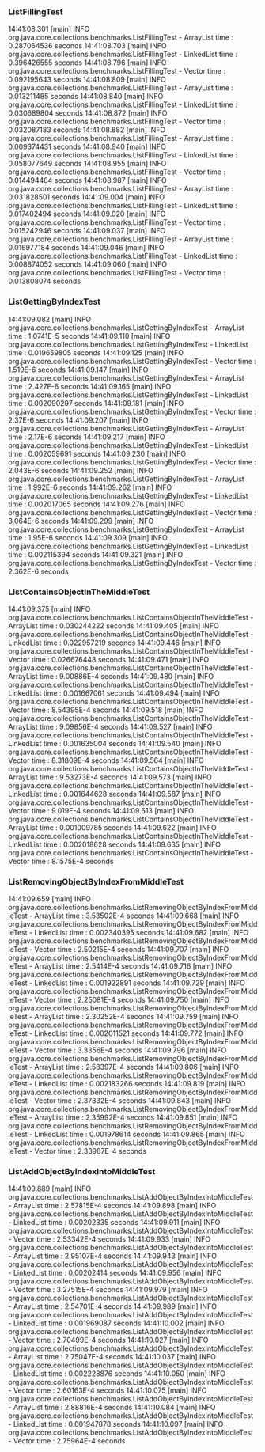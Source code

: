 ### ListFillingTest

14:41:08.301 [main] INFO org.java.core.collections.benchmarks.ListFillingTest - ArrayList time : 0.287064536 seconds
14:41:08.703 [main] INFO org.java.core.collections.benchmarks.ListFillingTest - LinkedList time : 0.396426555 seconds
14:41:08.796 [main] INFO org.java.core.collections.benchmarks.ListFillingTest - Vector time : 0.092195643 seconds
14:41:08.809 [main] INFO org.java.core.collections.benchmarks.ListFillingTest - ArrayList time : 0.013211485 seconds
14:41:08.840 [main] INFO org.java.core.collections.benchmarks.ListFillingTest - LinkedList time : 0.030689804 seconds
14:41:08.872 [main] INFO org.java.core.collections.benchmarks.ListFillingTest - Vector time : 0.032087183 seconds
14:41:08.882 [main] INFO org.java.core.collections.benchmarks.ListFillingTest - ArrayList time : 0.009374431 seconds
14:41:08.940 [main] INFO org.java.core.collections.benchmarks.ListFillingTest - LinkedList time : 0.058077649 seconds
14:41:08.955 [main] INFO org.java.core.collections.benchmarks.ListFillingTest - Vector time : 0.014494464 seconds
14:41:08.987 [main] INFO org.java.core.collections.benchmarks.ListFillingTest - ArrayList time : 0.031828501 seconds
14:41:09.004 [main] INFO org.java.core.collections.benchmarks.ListFillingTest - LinkedList time : 0.017402494 seconds
14:41:09.020 [main] INFO org.java.core.collections.benchmarks.ListFillingTest - Vector time : 0.015242946 seconds
14:41:09.037 [main] INFO org.java.core.collections.benchmarks.ListFillingTest - ArrayList time : 0.016977184 seconds
14:41:09.046 [main] INFO org.java.core.collections.benchmarks.ListFillingTest - LinkedList time : 0.008874052 seconds
14:41:09.060 [main] INFO org.java.core.collections.benchmarks.ListFillingTest - Vector time : 0.013808074 seconds


### ListGettingByIndexTest

14:41:09.082 [main] INFO org.java.core.collections.benchmarks.ListGettingByIndexTest - ArrayList time : 1.0741E-5 seconds
14:41:09.110 [main] INFO org.java.core.collections.benchmarks.ListGettingByIndexTest - LinkedList time : 0.019659805 seconds
14:41:09.125 [main] INFO org.java.core.collections.benchmarks.ListGettingByIndexTest - Vector time : 1.519E-6 seconds
14:41:09.147 [main] INFO org.java.core.collections.benchmarks.ListGettingByIndexTest - ArrayList time : 2.427E-6 seconds
14:41:09.165 [main] INFO org.java.core.collections.benchmarks.ListGettingByIndexTest - LinkedList time : 0.002090297 seconds
14:41:09.181 [main] INFO org.java.core.collections.benchmarks.ListGettingByIndexTest - Vector time : 2.37E-6 seconds
14:41:09.207 [main] INFO org.java.core.collections.benchmarks.ListGettingByIndexTest - ArrayList time : 2.17E-6 seconds
14:41:09.217 [main] INFO org.java.core.collections.benchmarks.ListGettingByIndexTest - LinkedList time : 0.002059691 seconds
14:41:09.230 [main] INFO org.java.core.collections.benchmarks.ListGettingByIndexTest - Vector time : 2.043E-6 seconds
14:41:09.252 [main] INFO org.java.core.collections.benchmarks.ListGettingByIndexTest - ArrayList time : 1.992E-6 seconds
14:41:09.262 [main] INFO org.java.core.collections.benchmarks.ListGettingByIndexTest - LinkedList time : 0.002017065 seconds
14:41:09.276 [main] INFO org.java.core.collections.benchmarks.ListGettingByIndexTest - Vector time : 3.064E-6 seconds
14:41:09.299 [main] INFO org.java.core.collections.benchmarks.ListGettingByIndexTest - ArrayList time : 1.95E-6 seconds
14:41:09.309 [main] INFO org.java.core.collections.benchmarks.ListGettingByIndexTest - LinkedList time : 0.002115394 seconds
14:41:09.321 [main] INFO org.java.core.collections.benchmarks.ListGettingByIndexTest - Vector time : 2.362E-6 seconds


### ListContainsObjectInTheMiddleTest

14:41:09.375 [main] INFO org.java.core.collections.benchmarks.ListContainsObjectInTheMiddleTest - ArrayList time : 0.030244222 seconds
14:41:09.405 [main] INFO org.java.core.collections.benchmarks.ListContainsObjectInTheMiddleTest - LinkedList time : 0.022957219 seconds
14:41:09.446 [main] INFO org.java.core.collections.benchmarks.ListContainsObjectInTheMiddleTest - Vector time : 0.026676448 seconds
14:41:09.471 [main] INFO org.java.core.collections.benchmarks.ListContainsObjectInTheMiddleTest - ArrayList time : 9.00886E-4 seconds
14:41:09.480 [main] INFO org.java.core.collections.benchmarks.ListContainsObjectInTheMiddleTest - LinkedList time : 0.001667061 seconds
14:41:09.494 [main] INFO org.java.core.collections.benchmarks.ListContainsObjectInTheMiddleTest - Vector time : 8.54395E-4 seconds
14:41:09.518 [main] INFO org.java.core.collections.benchmarks.ListContainsObjectInTheMiddleTest - ArrayList time : 9.09856E-4 seconds
14:41:09.527 [main] INFO org.java.core.collections.benchmarks.ListContainsObjectInTheMiddleTest - LinkedList time : 0.001635004 seconds
14:41:09.540 [main] INFO org.java.core.collections.benchmarks.ListContainsObjectInTheMiddleTest - Vector time : 8.31809E-4 seconds
14:41:09.564 [main] INFO org.java.core.collections.benchmarks.ListContainsObjectInTheMiddleTest - ArrayList time : 9.53273E-4 seconds
14:41:09.573 [main] INFO org.java.core.collections.benchmarks.ListContainsObjectInTheMiddleTest - LinkedList time : 0.001644628 seconds
14:41:09.587 [main] INFO org.java.core.collections.benchmarks.ListContainsObjectInTheMiddleTest - Vector time : 9.019E-4 seconds
14:41:09.613 [main] INFO org.java.core.collections.benchmarks.ListContainsObjectInTheMiddleTest - ArrayList time : 0.001009785 seconds
14:41:09.622 [main] INFO org.java.core.collections.benchmarks.ListContainsObjectInTheMiddleTest - LinkedList time : 0.002018628 seconds
14:41:09.635 [main] INFO org.java.core.collections.benchmarks.ListContainsObjectInTheMiddleTest - Vector time : 8.1575E-4 seconds


### ListRemovingObjectByIndexFromMiddleTest

14:41:09.659 [main] INFO org.java.core.collections.benchmarks.ListRemovingObjectByIndexFromMiddleTest - ArrayList time : 3.53502E-4 seconds
14:41:09.668 [main] INFO org.java.core.collections.benchmarks.ListRemovingObjectByIndexFromMiddleTest - LinkedList time : 0.002340395 seconds
14:41:09.682 [main] INFO org.java.core.collections.benchmarks.ListRemovingObjectByIndexFromMiddleTest - Vector time : 2.50215E-4 seconds
14:41:09.707 [main] INFO org.java.core.collections.benchmarks.ListRemovingObjectByIndexFromMiddleTest - ArrayList time : 2.5414E-4 seconds
14:41:09.716 [main] INFO org.java.core.collections.benchmarks.ListRemovingObjectByIndexFromMiddleTest - LinkedList time : 0.001922891 seconds
14:41:09.729 [main] INFO org.java.core.collections.benchmarks.ListRemovingObjectByIndexFromMiddleTest - Vector time : 2.25081E-4 seconds
14:41:09.750 [main] INFO org.java.core.collections.benchmarks.ListRemovingObjectByIndexFromMiddleTest - ArrayList time : 2.30252E-4 seconds
14:41:09.759 [main] INFO org.java.core.collections.benchmarks.ListRemovingObjectByIndexFromMiddleTest - LinkedList time : 0.002011521 seconds
14:41:09.772 [main] INFO org.java.core.collections.benchmarks.ListRemovingObjectByIndexFromMiddleTest - Vector time : 3.3356E-4 seconds
14:41:09.796 [main] INFO org.java.core.collections.benchmarks.ListRemovingObjectByIndexFromMiddleTest - ArrayList time : 2.58397E-4 seconds
14:41:09.806 [main] INFO org.java.core.collections.benchmarks.ListRemovingObjectByIndexFromMiddleTest - LinkedList time : 0.002183266 seconds
14:41:09.819 [main] INFO org.java.core.collections.benchmarks.ListRemovingObjectByIndexFromMiddleTest - Vector time : 2.37332E-4 seconds
14:41:09.843 [main] INFO org.java.core.collections.benchmarks.ListRemovingObjectByIndexFromMiddleTest - ArrayList time : 2.35992E-4 seconds
14:41:09.851 [main] INFO org.java.core.collections.benchmarks.ListRemovingObjectByIndexFromMiddleTest - LinkedList time : 0.001978614 seconds
14:41:09.865 [main] INFO org.java.core.collections.benchmarks.ListRemovingObjectByIndexFromMiddleTest - Vector time : 2.33987E-4 seconds


### ListAddObjectByIndexIntoMiddleTest

14:41:09.889 [main] INFO org.java.core.collections.benchmarks.ListAddObjectByIndexIntoMiddleTest - ArrayList time : 2.57815E-4 seconds
14:41:09.898 [main] INFO org.java.core.collections.benchmarks.ListAddObjectByIndexIntoMiddleTest - LinkedList time : 0.00202335 seconds
14:41:09.911 [main] INFO org.java.core.collections.benchmarks.ListAddObjectByIndexIntoMiddleTest - Vector time : 2.53342E-4 seconds
14:41:09.933 [main] INFO org.java.core.collections.benchmarks.ListAddObjectByIndexIntoMiddleTest - ArrayList time : 2.95107E-4 seconds
14:41:09.943 [main] INFO org.java.core.collections.benchmarks.ListAddObjectByIndexIntoMiddleTest - LinkedList time : 0.00202414 seconds
14:41:09.956 [main] INFO org.java.core.collections.benchmarks.ListAddObjectByIndexIntoMiddleTest - Vector time : 3.27515E-4 seconds
14:41:09.979 [main] INFO org.java.core.collections.benchmarks.ListAddObjectByIndexIntoMiddleTest - ArrayList time : 2.54701E-4 seconds
14:41:09.989 [main] INFO org.java.core.collections.benchmarks.ListAddObjectByIndexIntoMiddleTest - LinkedList time : 0.001969087 seconds
14:41:10.002 [main] INFO org.java.core.collections.benchmarks.ListAddObjectByIndexIntoMiddleTest - Vector time : 2.70499E-4 seconds
14:41:10.027 [main] INFO org.java.core.collections.benchmarks.ListAddObjectByIndexIntoMiddleTest - ArrayList time : 2.75047E-4 seconds
14:41:10.037 [main] INFO org.java.core.collections.benchmarks.ListAddObjectByIndexIntoMiddleTest - LinkedList time : 0.002228876 seconds
14:41:10.050 [main] INFO org.java.core.collections.benchmarks.ListAddObjectByIndexIntoMiddleTest - Vector time : 2.60163E-4 seconds
14:41:10.075 [main] INFO org.java.core.collections.benchmarks.ListAddObjectByIndexIntoMiddleTest - ArrayList time : 2.88816E-4 seconds
14:41:10.084 [main] INFO org.java.core.collections.benchmarks.ListAddObjectByIndexIntoMiddleTest - LinkedList time : 0.001947878 seconds
14:41:10.097 [main] INFO org.java.core.collections.benchmarks.ListAddObjectByIndexIntoMiddleTest - Vector time : 2.75964E-4 seconds